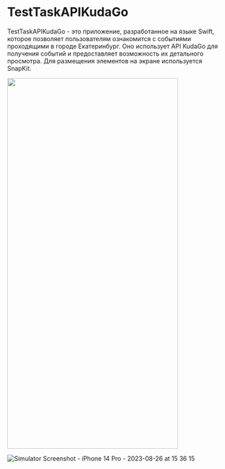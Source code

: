 # TestTaskAPIKudaGo
TestTaskAPIKudaGo - это приложение, разработанное на языке Swift, которое позволяет пользователям ознакомится с событиями проходящими в городе Екатеринбург. Оно использует API KudaGo для получения событий и предоставляет возможность их детального просмотра. Для размещения элементов на экране используется SnapKit.

<img src="[https://user-images.githubusercontent.com/104350118/229692607-a870d217-fbbd-449a-b7d9-e022542ec8c0.png]" width="393" height="852">

![Simulator Screenshot - iPhone 14 Pro - 2023-08-26 at 15 36 15](https://github.com/Amuzey/TestTaskAPIKudaGo/assets/104350118/2e5c2d28-f60a-45f9-8aad-09ac40b633a6)
